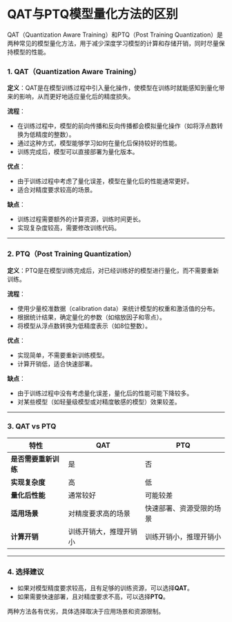 # QAT与PTQ模型量化方法的区别

QAT（Quantization Aware Training）和PTQ（Post Training Quantization）是两种常见的模型量化方法，用于减少深度学习模型的计算和存储开销，同时尽量保持模型的性能。

### 1. QAT（Quantization Aware Training）
**定义**：QAT是在模型训练过程中引入量化操作，使模型在训练时就能感知到量化带来的影响，从而更好地适应量化后的精度损失。

**流程**：
- 在训练过程中，模型的前向传播和反向传播都会模拟量化操作（如将浮点数转换为低精度的整数）。
- 通过这种方式，模型能够学习如何在量化后保持较好的性能。
- 训练完成后，模型可以直接部署为量化版本。

**优点**：
- 由于训练过程中考虑了量化误差，模型在量化后的性能通常更好。
- 适合对精度要求较高的场景。

**缺点**：
- 训练过程需要额外的计算资源，训练时间更长。
- 实现复杂度较高，需要修改训练代码。

---

### 2. PTQ（Post Training Quantization）
**定义**：PTQ是在模型训练完成后，对已经训练好的模型进行量化，而不需要重新训练。

**流程**：
- 使用少量校准数据（calibration data）来统计模型的权重和激活值的分布。
- 根据统计结果，确定量化的参数（如缩放因子和零点）。
- 将模型从浮点数转换为低精度表示（如8位整数）。

**优点**：
- 实现简单，不需要重新训练模型。
- 计算开销低，适合快速部署。

**缺点**：
- 由于训练过程中没有考虑量化误差，量化后的性能可能下降较多。
- 对某些模型（如轻量级模型或对精度敏感的模型）效果较差。

---

### 3. QAT vs PTQ
| 特性                | QAT                              | PTQ                              |
|---------------------|----------------------------------|----------------------------------|
| **是否需要重新训练** | 是                               | 否                               |
| **实现复杂度**       | 高                               | 低                               |
| **量化后性能**       | 通常较好                         | 可能较差                         |
| **适用场景**         | 对精度要求高的场景               | 快速部署、资源受限的场景         |
| **计算开销**         | 训练开销大，推理开销小           | 训练开销小，推理开销小           |

---

### 4. 选择建议
- 如果对模型精度要求较高，且有足够的训练资源，可以选择**QAT**。
- 如果需要快速部署，且对精度要求不高，可以选择**PTQ**。

两种方法各有优劣，具体选择取决于应用场景和资源限制。